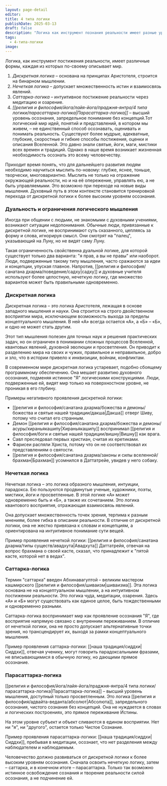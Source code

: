 ```yaml
---
layout: page-detail
editor: 
title: 4 типа логики
publishDate: 2025-03-13
draft: false
description: "Логика как инструмент познания реальности имеет разные уровни, начиная от дискретной, основанной на бинарном мышлении, и заканчивая парасаттарка-логикой, которая выходит за пределы концептуального осознания. Переход от одной формы логики к другой отражает эволюцию человеческого сознания: от ограниченного восприятия через строгие категории к интуитивному пониманию и, наконец, к запредельному осознанию Истины."
tags:
  - 4-типа-логики
image:
---
```

Логика, как инструмент постижения реальности, имеет различные формы, каждая из которых по-своему описывает мир. 

1. *Дискретная логика* – основана на принципах Аристотеля, строится на бинарном мышлении.
2. *Нечеткая логика* – допускает множественность истин и взаимосвязь явлений.
3. *Саттарка-логика* – интуитивное постижение реальности через медитацию и озарение.
4. *[[религия и философия/йога/лайя-йога/праджня-янтра/4 типа логики/парасаттарка-логика|Парасаттарка-логика]]* – высший уровень осознания, запредельное понимание без концепций.Тот логический мир идей, понятий и представлений, в котором мы живем, – не единственный способ осознавать, оценивать и понимать реальность. Существуют более мудрые, адекватные, глубокие, скоростные и гибкие способы постижения, оценки и описания Вселенной. Это давно знали святые, йоги, маги, мистики всех времен и традиций. Однако в наше время возникает жизненная необходимость осознать это всему человечеству.

Приходит время понять, что для дальнейшего развития людям необходимо научиться мыслить по-новому: глубже, яснее, тоньше, творчески, многовариантно. Мыслить не только на отражение окружающей реальности, но и на её опережение, управлять ею, а не быть управляемыми. Это возможно при переходе на новые виды мышления. Духовный путь в этом контексте становится тренировкой перехода от дискретной логики к более высоким уровням осознания.

### Дуальность и ограничения логического мышления

Иногда при общении с людьми, не знакомыми с духовными учениями, возникают ситуации недопонимания. Обычные люди, привязанные к дискретной логике, не воспринимают суть сказанного, цепляясь за форму и слова, игнорируя смысл. Они смотрят на "палец", указывающий на Луну, но не видят саму Луну.

Такая ограниченность свойственна дуальной логике, для которой существует только два варианта: "я прав, а вы не правы" или наоборот. Люди, подверженные такому типу мышления, часто сражаются за идеи и концепции, упуская главное. Напротив, [[религия и философия/санатана дхарма/поведение/садху|садху]] и духовные учителя используют более целостную, нечеткую логику, где множество вариантов может быть правильными одновременно.

### Дискретная логика

Дискретная логика – это логика Аристотеля, лежащая в основе западного мышления и науки. Она строится на строго двойственном восприятии мира, исключающем возможность выхода за пределы концептуального мышления. В ней «А» всегда остается «А», а «Б» – «Б», и одно не может стать другим.

Этот тип мышления полезен для точных наук и решения практических задач, но он ограничен в понимании сложных процессов Вселенной, квантовых явлений, духовной эволюции и просветления. Он приводит к разделению мира на своих и чужих, правильное и неправильное, добро и зло, что в истории привело к инквизиции, войнам, конфликтам.

В современном мире дискретная логика устаревает, подобно сбоящему программному обеспечению. Она мешает развитию духовного осознания, подменяя истинное "Я" логическими конструкциями. Люди, подверженные ей, видят мир только на поверхностном уровне, не проникая в его глубину.

Примеры негативного проявления дискретной логики:

- [[религия и философия/санатана дхарма/божества и демоны/божества и святые нашей традиции/дакша|Дакша]] отверг Шиву, потому что считал его странным.
- Демон [[религия и философия/санатана дхарма/божества и демоны/асуры/хираньякашипу|Хираньякашипу]] воспринимал [[религия и философия/боги и святые нашей традиции/вишну|Вишну]] как врага.
- Савл преследовал первых христиан, считая их еретиками.
- Фарисеи распяли Христа, потому что он не соответствовал их представлениям о святости.
- [[религия и философия/санатана дхарма/законы и силы вселенной/брахман|Брахман]] усомнился в Даттатрейе, увидев у него собаку.

### Нечеткая логика

Нечеткая логика – это логика образного мышления, интуиции, парадокса. Ею пользуются продвинутые ученые, художники, поэты, мистики, йоги и просветленные. В этой логике «А» может одновременно быть и «Б», а также их сочетанием. Это логика квантового восприятия, отражающая взаимосвязь явлений.

Она допускает множественность точек зрения, терпима к разным мнениям, более гибка в описании реальности. В отличие от дискретной логики, она не жестко привязана к словам и концепциям, а ориентирована на интуитивное понимание сути вещей.

Пример проявления нечеткой логики: [[религия и философия/санатана дхарма/типы существ/авадхута|Авадхута]] Даттатрейя, отвечая на вопрос брахмана о своей касте, сказал, что принадлежит к "пятой касте, которой нет в ведах".

### Саттарка-логика

Термин "саттарка" введен Абхинавагуптой – великим мастером кашмирского [[религия и философия/шиваизм|шиваизма]]. Эта логика основана не на концептуальном мышлении, а на интуитивном постижении реальности. Это логика чуда, медитации, озарения. Здесь «А» и «Б» могут существовать как единое целое, быть тождественными и одновременно разными.

Саттарка-логика воспринимает мир как проявление осознания "Я", где восприятие напрямую связано с внутренним переживанием. В отличие от нечеткой логики, она не просто допускает альтернативные точки зрения, но трансцендирует их, выходя за рамки концептуального мышления.

Пример проявления саттарка-логики: [[наша традиция/сиддхи|Сиддхи]], отвечая ученику, могут говорить парадоксальными фразами, не вписывающимися в обычную логику, но дающими прямое осознание.

### Парасаттарка-логика

[[религия и философия/йога/лайя-йога/праджня-янтра/4 типа логики/парасаттарка-логика|Парасаттарка-логика]] – высший уровень мышления, доступный только просветленным. Это логика [[религия и философия/адвайта-веданта/абсолют|Абсолюта]], запредельного осознания, чистого сознания без концепций. Она не нуждается в словах и логических построениях, это прямое переживание Истины.

На этом уровне субъект и объект сливаются в едином восприятии. Нет ни "я", ни "другого", остается только Чистое Сознание.

Пример проявления парасаттарка-логики: [[наша традиция/сиддхи|Сиддхи]], пребывая в медитации, осознает, что нет разделения между наблюдателем и наблюдаемым.

Человечество должно развиваться от дискретной логики к более высоким уровням осознания. Сначала освоить нечеткую логику, затем – саттарка, и в конечном итоге – парасаттарка. Только так возможно истинное освобождение сознания и творение реальности силой осознания, а не подчинение ей.